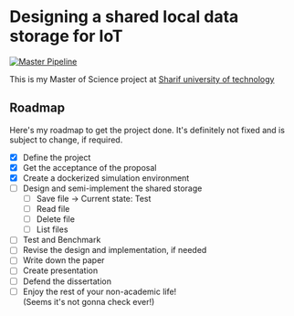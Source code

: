 # Designing a shared local data storage for IoT
[![Master Pipeline](https://github.com/emranbm/ms-project/workflows/Main%20Workflow/badge.svg?branch=master)](https://github.com/emranbm/ms-project/actions/workflows/main.yml)

This is my Master of Science project at [Sharif university of technology](http://www.sharif.ir/)

## Roadmap
Here's my roadmap to get the project done. It's definitely not fixed and is subject to change, if required.
- [x] Define the project
- [x] Get the acceptance of the proposal
- [x] Create a dockerized simulation environment
- [ ] Design and semi-implement the shared storage
  - [ ] Save file -> Current state: Test
  - [ ] Read file
  - [ ] Delete file
  - [ ] List files
- [ ] Test and Benchmark
- [ ] Revise the design and implementation, if needed
- [ ] Write down the paper
- [ ] Create presentation
- [ ] Defend the dissertation
- [ ] Enjoy the rest of your non-academic life!  
(Seems it's not gonna check ever!)
